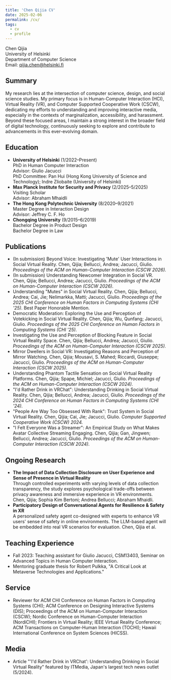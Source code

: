 ```yaml
---
title: 'Chen Qijia CV'
date: 2025-02-06
permalink: /cv/
tags:
  - cv
  - profile
---
```


Chen Qijia  
University of Helsinki  
Department of Computer Science  
Email: [qijia.chen@helsinki.fi](mailto:qijia.chen@helsinki.fi)

## Summary

My research lies at the intersection of computer science, design, and social science studies. My primary focus is in Human-Computer Interaction (HCI), Virtual Reality (VR), and Computer Supported Cooperative Work (CSCW), dedicating my efforts to understanding and improving interactive media, especially in the contexts of marginalization, accessibility, and harassment. Beyond these focused areas, I maintain a strong interest in the broader field of digital technology, continuously seeking to explore and contribute to advancements in this ever-evolving domain.

## Education

- **University of Helsinki** (1/2022&ndash;Present)  
  PhD in Human Computer Interaction  
  Advisor: Giulio Jacucci  
  PhD Committee: Pan Hui (Hong Kong University of Science and Technology); Indre Zliobaite (University of Helsinki)
- **Max Planck Institute for Security and Privacy** (2/2025&ndash;5/2025)  
  Visiting Scholar  
  Advisor: Abraham Mhaidli
- **The Hong Kong Polytechnic University** (8/2020&ndash;9/2021)  
  Master Degree in Interaction Design  
  Advisor: Jeffrey C. F. Ho
- **Chongqing University** (9/2015&ndash;6/2019)  
  Bachelor Degree in Product Design  
  Bachelor Degree in Law

## Publications

- (In submission) Beyond Voice: Investigating 'Mute' User Interactions in Social Virtual Reality. Chen, Qijia; Bellucci, Andrea; Jacucci, Giulio. *Proceedings of the ACM on Human-Computer Interaction (CSCW 2026).*
- (In submission) Understanding Newcomer Integration in Social VR. Chen, Qijia; Bellucci, Andrea; Jacucci, Giulio. *Proceedings of the ACM on Human-Computer Interaction (CSCW 2026).*
- Understanding "Mutes" in Social Virtual Reality. Chen, Qijia; Bellucci, Andrea; Cai, Jie; Nelimarkka, Matti; Jacucci, Giulio. *Proceedings of the 2025 CHI Conference on Human Factors in Computing Systems (CHI '25).* Best Paper Honorable Mention.
- Democratic Moderation: Exploring the Use and Perception of Votekicking in Social Virtual Reality. Chen, Qijia; Wu, Qunfang; Jacucci, Giulio. *Proceedings of the 2025 CHI Conference on Human Factors in Computing Systems (CHI '25).*
- Investigating the Use and Perception of Blocking Feature in Social Virtual Reality Space. Chen, Qijia; Bellucci, Andrea; Jacucci, Giulio. *Proceedings of the ACM on Human-Computer Interaction (CSCW 2025).*
- Mirror Dwellers in Social VR: Investigating Reasons and Perception of Mirror Watching. Chen, Qijia; Mousavi, S. Mahed; Riccardi, Giuseppe; Jacucci, Giulio. *Proceedings of the ACM on Human-Computer Interaction (CSCW 2025).*
- Understanding Phantom Tactile Sensation on Social Virtual Reality Platforms. Chen, Qijia; Spape, Michiel; Jacucci, Giulio. *Proceedings of the ACM on Human-Computer Interaction (CSCW 2024).*
- "I'd Rather Drink in VRChat": Understanding Drinking in Social Virtual Reality. Chen, Qijia; Bellucci, Andrea; Jacucci, Giulio. *Proceedings of the 2024 CHI Conference on Human Factors in Computing Systems (CHI '24).*
- "People Are Way Too Obsessed With Rank": Trust System in Social Virtual Reality. Chen, Qijia; Cai, Jie; Jacucci, Giulio. *Computer Supported Cooperative Work (CSCW) 2024.*
- "I Felt Everyone Was a Streamer": An Empirical Study on What Makes Avatar Collective Streaming Engaging. Chen, Qijia; Gan, Jingwen; Bellucci, Andrea; Jacucci, Giulio. *Proceedings of the ACM on Human-Computer Interaction (CSCW 2024).*

## Ongoing Research

- **The Impact of Data Collection Disclosure on User Experience and Sense of Presence in Virtual Reality**  
  Through controlled experiments with varying levels of data collection transparency, the study explores psychological trade-offs between privacy awareness and immersive experience in VR environments. Chen, Qijia; Sophia Kim Bertoni; Andrea Bellucci; Abraham Mhaidli.
- **Participatory Design of Conversational Agents for Resilience & Safety in XR**  
  A personalized safety agent co-designed with experts to enhance VR users' sense of safety in online environments. The LLM-based agent will be embedded into real VR scenarios for evaluation. Chen, Qijia et al.

## Teaching Experience

- Fall 2023: Teaching assistant for Giulio Jacucci, CSM13403, Seminar on Advanced Topics in Human Computer Interaction.
- Mentoring graduate thesis for Robert Pulkka, "A Critical Look at Metaverse Technologies and Applications."

## Service

- Reviewer for ACM CHI Conference on Human Factors in Computing Systems (CHI); ACM Conference on Designing Interactive Systems (DIS); Proceedings of the ACM on Human-Computer Interaction (CSCW); Nordic Conference on Human-Computer Interaction (NordiCHI); Frontiers in Virtual Reality; IEEE Virtual Reality Conference; ACM Transactions on Computer-Human Interaction (TOCHI); Hawaii International Conference on System Sciences (HICSS).

## Media

- Article "'I'd Rather Drink in VRChat': Understanding Drinking in Social Virtual Reality" featured by ITMedia, Japan's largest tech news outlet (5/2024).
